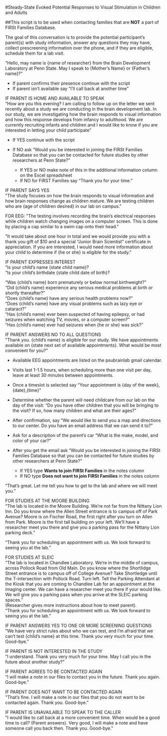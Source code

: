 #Steady-State Evoked Potential Responses to Visual Stimulation in Children and Adults  

##This script is to be used when contacting families that are **NOT** a part of FIRSt Families Database.  

The goal of this conversation is to provide the potential participant’s parent(s) with study information, answer any questions they may have, collect prescreening information over the phone, and if they are eligible, schedule them for a lab visit.

“Hello, may name is {name of researcher} from the Brain Development Laboratory at Penn State. May I speak to {Mother’s Name} or {Father’s name}?”

- If parent confirms their presence continue with the script  
- If parent isn’t available say “I’ll call back at another time”  

IF PARENT IS HOME AND AVAILABLE TO SPEAK  
“How are you this evening? I am calling to follow up on the letter we sent recently about a study we are conducting in the brain development lab. In our study, we are investigating how the brain responds to visual information and how this response develops from infancy to adulthood. We are currently recruiting infants and children and I would like to know if you are interested in letting your child participate”  

  - If YES continue with the script  

  - If NO ask “Would you be interested in joining the FIRSt Families Database so that you can be contacted for future studies by other researchers at Penn State?”    
    - If YES or NO make note of this in the additional information column on the Excel spreadsheet  
    - If NO for FIRST Families say “Thank you for your time.”  

IF PARENT SAYS YES  
"The study focuses on how the brain responds to visual information and how brain responses change as children mature. We are testing children who are {age of children desired} in our lab on campus."  

  FOR EEG: "The testing involves recording the brain’s electrical responses while children watch changing images on a computer screen. This is done by placing a cap similar to a swim cap onto their head."  

"It would take about one hour in total and we would provide you with a thank you gift of $10 and a special “Junior Brain Scientist” certificate in appreciation. If you are interested, I would need more information about your child to determine if {he or she} is eligible for the study."    

IF PARENT EXPRESSES INTEREST  
“Is your child’s name {state child name}?  
“Is your child’s birthdate {state child date of birth}?  

“Was {child’s name} born prematurely or below normal birthweight?”  
“Did {child’s name} experience any serious medical problems at birth or shortly thereafter?”  
“Does {child’s name} have any serious health problems now?”  
“Does {child’s name} have any visual problems such as lazy eye or cataract?”  
“Has {child’s name} ever been suspected of having epilepsy, or had seizures when watching TV, movies, or a computer screen?”  
“Has {child’s name} ever had seizures when {he or she} was sick?” 

IF PARENT ANSWERS NO TO ALL QUESTIONS   
"Thank you. {child’s name} is eligible for our study. We have appointments available on {state next set of available appointments}. What would be most convenient for you?"  
  - Available EEG appointments are listed on the psubrainlab gmail calendar.  
  - Visits last 1-1.5 hours, when scheduling more than one visit per day, leave at least 30 minutes between appointments.  

- Once a timeslot is selected say “Your appointment is {day of the week}, {date},{time}”  

- Determine whether the parent will need childcare from our lab on the day of the visit: “Do you have other children that you will be bringing to the visit? If so, how many children and what are their ages?”  

- After confirmation, say “We would like to send you a map and directions to our center. Do you have an email address that we can send it to?"  

- Ask for a description of the parent’s car “What is the make, model, and color of your car?”  

- After you get the email ask “Would you be interested in joining the FIRSt Families Database so that you can be contacted for future studies by other researchers at Penn State?”  

  - If YES type **Wants to join FIRSt Families** in the notes column  
  - If NO type **Does not want to join FIRSt Families** in the notes column  

“That’s great. Let me tell you how to get to the lab and where we will meet you.”  

FOR STUDIES AT THE MOORE BUILDING  
“The lab is located in the Moore Building. We’re not far from the Nittany Lion Inn. Do you know where the Allen Street entrance is to campus off of Park Avenue? Moore is on Fischer Road, the first right after you turn on Allen from Park. Moore is the first tall building on your left. We’ll have a researcher meet you there and give you a parking pass for the Nittany Lion parking deck.”  

“Thank you for scheduling an appointment with us. We look forward to seeing you at the lab.”  

FOR STUDIES AT SLEIC  
“The lab is located in Chandlee Laboratory. We’re in the middle of campus, across Pollock Road from Old Main. Do you know where the Shortlidge Street entrance is to campus off of College Avenue? Take Shortledge until the T-intersection with Pollock Road. Turn left. Tell the Parking Attendant at the Kiosk that you are coming to Chandlee Lab for an appointment at the imaging center. We can have a researcher meet you there if your would like. We will give you a parking pass when you arrive at the SLEIC parking spaces.”  
(Researcher gives more instructions about how to meet parent).  
“Thank you for scheduling an appointment with us. We look forward to seeing you at the lab.”  

IF PARENT ANSWERS YES TO ONE OR MORE SCREENING QUESTIONS  
“We have very strict rules about who we can test, and I’m afraid that we can’t test {child’s name} at this time. Thank you very much for your time. Good-bye.”  

IF PARENT IS NOT INTERESTED IN THE STUDY  
“I understand. Thank you very much for your time. May I call you in the future about another study?”  

IF PARENT AGREES TO BE CONTACTED AGAIN  
“I will make a note in our files to contact you in the future. Thank you again. Good-bye.”   

IF PARENT DOES NOT WANT TO BE CONTACTED AGAIN  
"That’s fine. I will make a note in our files that you do not want to be contacted again. Thank you. Good-bye.”  

IF PARENT IS UNAVAILABLE TO SPEAK TO THE CALLER  
"I would like to call back at a more convenient time. When would be a good time to call? (Parent answers). Very good, I will make a note and have someone call you back then. Thank you. Good-bye."  

